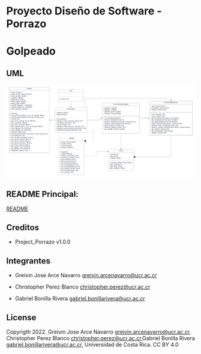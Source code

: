 # Proyecto Diseño de Software - Porrazo
# **Golpeado**

## **UML**
![UML](https://github.com/gabrielb19/porrazo/blob/main/design/img/UML.png)

## **README Principal:**

[README]()

## **Creditos**

- Project_Porrazo v1.0.0 

## **Integrantes**

- Greivin Jose Arce Navarro <greivin.arcenavarro@ucr.ac.cr>

- Christopher Perez Blanco <christopher.perez@ucr.ac.cr>

- Gabriel Bonilla Rivera <gabriel.bonillarivera@ucr.ac.cr>

## **License**

Copyrigth 2022. Greivin Jose Arce Navarro <greivin.arcenavarro@ucr.ac.cr>, Christopher Perez Blanco <christopher.perez@ucr.ac.cr>,Gabriel Bonilla Rivera <gabriel.bonillarivera@ucr.ac.cr>, Universidad de Costa Rica. CC BY 4.0
